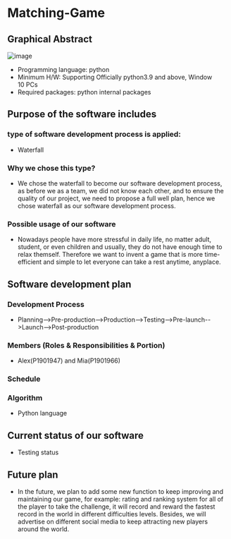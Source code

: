 # Matching-Game
## Graphical Abstract
 ![image](https://user-images.githubusercontent.com/78846512/113375823-dd32a180-93a2-11eb-8cae-3ac63b34dae0.png)


- Programming language: python
- Minimum H/W: Supporting Officially python3.9 and above, Window 10 PCs
- Required packages: python internal packages

## Purpose of the software includes
### type of software development process is applied:
- Waterfall
### Why we chose this type?
- We chose the waterfall to become our software development process, as before we as a team, we did not know each other, and to ensure the quality of our project, we need to propose a full well plan, hence we chose waterfall as our software development process.
### Possible usage of our software
- Nowadays people have more stressful in daily life, no matter adult, student, or even children and usually, they do not have enough time to relax themself. Therefore we want to invent a game that is more time-efficient and simple to let everyone can take a rest anytime, anyplace. 

## Software development plan
### Development Process
- Planning-->Pre-production-->Production-->Testing-->Pre-launch-->Launch-->Post-production
### Members (Roles & Responsibilities & Portion)
- Alex(P1901947) and Mia(P1901966)

### Schedule

### Algorithm
- Python language
## Current status of our software
- Testing status
## Future plan
- In the future, we plan to add some new function to keep improving and maintaining our game, for example: rating and ranking system for all of the player to take the challenge, it will record and reward the fastest record in the world in different difficulties levels. Besides, we will advertise on different social media to keep attracting new players around the world. 
